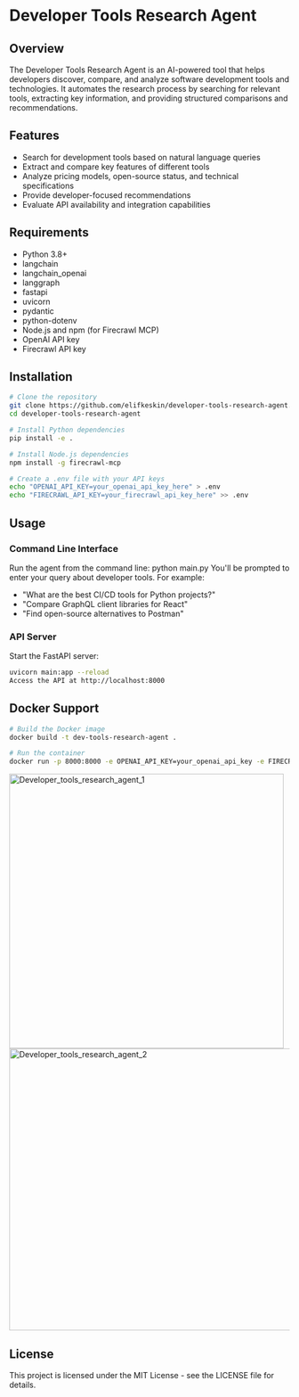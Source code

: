 # Developer Tools Research Agent
## Overview
The Developer Tools Research Agent is an AI-powered tool that helps developers discover, compare, and analyze software development tools and technologies. It automates the research process by searching for relevant tools, extracting key information, and providing structured comparisons and recommendations.

## Features
- Search for development tools based on natural language queries
- Extract and compare key features of different tools
- Analyze pricing models, open-source status, and technical specifications
- Provide developer-focused recommendations
- Evaluate API availability and integration capabilities
## Requirements
- Python 3.8+
- langchain
- langchain_openai
- langgraph
- fastapi
- uvicorn
- pydantic
- python-dotenv
- Node.js and npm (for Firecrawl MCP)
- OpenAI API key
- Firecrawl API key

## Installation
  ```bash
# Clone the repository
git clone https://github.com/elifkeskin/developer-tools-research-agent.git
cd developer-tools-research-agent

# Install Python dependencies
pip install -e .

# Install Node.js dependencies
npm install -g firecrawl-mcp

# Create a .env file with your API keys
echo "OPENAI_API_KEY=your_openai_api_key_here" > .env
echo "FIRECRAWL_API_KEY=your_firecrawl_api_key_here" >> .env
  ```

## Usage
### Command Line Interface

Run the agent from the command line:
python main.py
You'll be prompted to enter your query about developer tools. For example:

- "What are the best CI/CD tools for Python projects?"
- "Compare GraphQL client libraries for React"
- "Find open-source alternatives to Postman"

### API Server
Start the FastAPI server:
```bash
uvicorn main:app --reload
Access the API at http://localhost:8000
 ```

## Docker Support
```bash
# Build the Docker image
docker build -t dev-tools-research-agent .

# Run the container
docker run -p 8000:8000 -e OPENAI_API_KEY=your_openai_api_key -e FIRECRAWL_API_KEY=your_firecrawl_api_key dev-tools-research-agent
 ```

<img width="493" alt="Developer_tools_research_agent_1" src="https://github.com/user-attachments/assets/274a9b95-1059-41ad-9d66-e4407c9ccae4" />

<img width="506" alt="Developer_tools_research_agent_2" src="https://github.com/user-attachments/assets/1a33427f-15f0-4daf-9a99-bde8fca35b6e" />



## License
This project is licensed under the MIT License - see the LICENSE file for details.


